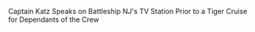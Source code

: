 Captain Katz Speaks on Battleship NJ&#39;s TV Station Prior to a Tiger Cruise for Dependants of the Crew